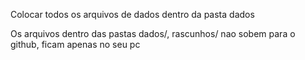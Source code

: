 

Colocar todos os arquivos de dados dentro da pasta dados

Os arquivos dentro das pastas dados/, rascunhos/ nao sobem para o github, ficam apenas no seu pc